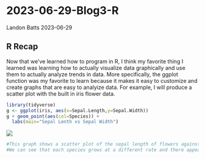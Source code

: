 2023-06-29-Blog3-R
================
Landon Batts
2023-06-29

## R Recap

Now that we’ve learned how to program in R, I think my favorite thing I
learned was learning how to actually visualize data graphically and use
them to actually analyze trends in data. More specifically, the ggplot
function was my favorite to learn because it makes it easy to customize
and create graphs that are easy to analyize data. For example, I will
produce a scatter plot with the built in iris flower data.

``` r
library(tidyverse)
g <- ggplot(iris, aes(x=Sepal.Length,y=Sepal.Width))
g + geom_point(aes(col=Species)) +
  labs(main="Sepal Lenth vs Sepal Width")
```

![](_Rmd_files/figure-gfm/unnamed-chunk-4-1.png)<!-- -->

``` r
#This graph shows a scatter plot of the sepal length of flowers against the sepal width with the colors representing the species of flower.
#We can see that each species grows at a different rate and there appears to be a positive relationship between length and width
```
